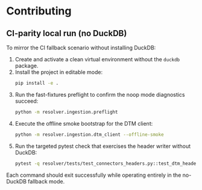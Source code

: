 # Contributing

## CI-parity local run (no DuckDB)

To mirror the CI fallback scenario without installing DuckDB:

1. Create and activate a clean virtual environment without the `duckdb` package.
2. Install the project in editable mode:
   ```bash
   pip install -e .
   ```
3. Run the fast-fixtures preflight to confirm the noop mode diagnostics succeed:
   ```bash
   python -m resolver.ingestion.preflight
   ```
4. Execute the offline smoke bootstrap for the DTM client:
   ```bash
   python -m resolver.ingestion.dtm_client --offline-smoke
   ```
5. Run the targeted pytest check that exercises the header writer without DuckDB:
   ```bash
   pytest -q resolver/tests/test_connectors_headers.py::test_dtm_header_written
   ```

Each command should exit successfully while operating entirely in the no-DuckDB fallback mode.
